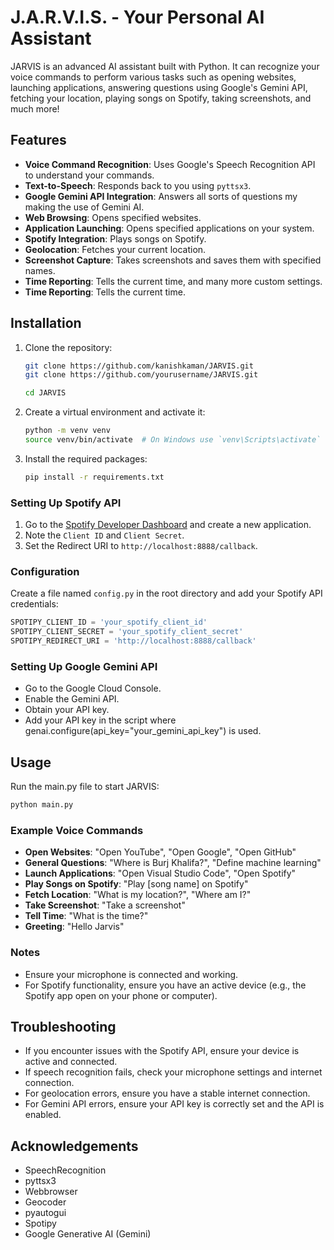 # J.A.R.V.I.S. - Your Personal AI Assistant

JARVIS is an advanced AI assistant built with Python. It can recognize your voice commands to perform various tasks such as opening websites, launching applications, answering questions using Google's Gemini API, fetching your location, playing songs on Spotify, taking screenshots, and much more!

## Features

- **Voice Command Recognition**: Uses Google's Speech Recognition API to understand your commands.
- **Text-to-Speech**: Responds back to you using `pyttsx3`.
- **Google Gemini API Integration**: Answers all sorts of questions my making the use of Gemini AI.
- **Web Browsing**: Opens specified websites.
- **Application Launching**: Opens specified applications on your system.
- **Spotify Integration**: Plays songs on Spotify.
- **Geolocation**: Fetches your current location.
- **Screenshot Capture**: Takes screenshots and saves them with specified names.
- **Time Reporting**: Tells the current time, and many more custom settings.
- **Time Reporting**: Tells the current time.

## Installation

1. Clone the repository:

    ```sh
    git clone https://github.com/kanishkaman/JARVIS.git
    git clone https://github.com/yourusername/JARVIS.git

    cd JARVIS
    ```

2. Create a virtual environment and activate it:

    ```sh
    python -m venv venv
    source venv/bin/activate  # On Windows use `venv\Scripts\activate`
    ```

3. Install the required packages:

    ```sh
    pip install -r requirements.txt
    ```

### Setting Up Spotify API

1. Go to the [Spotify Developer Dashboard](https://developer.spotify.com/dashboard/applications) and create a new application.
2. Note the `Client ID` and `Client Secret`.
3. Set the Redirect URI to `http://localhost:8888/callback`.

### Configuration

Create a file named `config.py` in the root directory and add your Spotify API credentials:

```python
SPOTIPY_CLIENT_ID = 'your_spotify_client_id'
SPOTIPY_CLIENT_SECRET = 'your_spotify_client_secret'
SPOTIPY_REDIRECT_URI = 'http://localhost:8888/callback'
```

### Setting Up Google Gemini API
- Go to the Google Cloud Console.
- Enable the Gemini API.
- Obtain your API key.
- Add your API key in the script where genai.configure(api_key="your_gemini_api_key") is used.

## Usage
Run the main.py file to start JARVIS:

```sh
python main.py
```
### Example Voice Commands
- **Open Websites**: "Open YouTube", "Open Google", "Open GitHub"
- **General Questions**: "Where is Burj Khalifa?", "Define machine learning"
- **Launch Applications**: "Open Visual Studio Code", "Open Spotify"
- **Play Songs on Spotify**: "Play [song name] on Spotify"
- **Fetch Location**: "What is my location?", "Where am I?"
- **Take Screenshot**: "Take a screenshot"
- **Tell Time**: "What is the time?"
- **Greeting**: "Hello Jarvis"

### Notes
- Ensure your microphone is connected and working.
- For Spotify functionality, ensure you have an active device (e.g., the Spotify app open on your phone or computer).

## Troubleshooting
- If you encounter issues with the Spotify API, ensure your device is active and connected.
- If speech recognition fails, check your microphone settings and internet connection.
- For geolocation errors, ensure you have a stable internet connection.
- For Gemini API errors, ensure your API key is correctly set and the API is enabled.

## Acknowledgements
- SpeechRecognition
- pyttsx3
- Webbrowser
- Geocoder
- pyautogui
- Spotipy
- Google Generative AI (Gemini)
